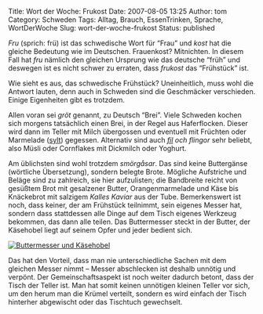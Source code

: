 Title: Wort der Woche: Frukost
Date: 2007-08-05 13:25
Author: tom
Category: Schweden
Tags: Alltag, Brauch, EssenTrinken, Sprache, WortDerWoche
Slug: wort-der-woche-frukost
Status: published

*Fru* (sprich: frü) ist das schwedische Wort für “Frau” und *kost* hat
die gleiche Bedeutung wie im Deutschen. Frauenkost? Mitnichten. In
diesem Fall hat *fru* nämlich den gleichen Ursprung wie das deutsche
“früh” und deswegen ist es nicht schwer zu erraten, dass *frukost* das
“Frühstück” ist.

Wie sieht es aus, das schwedische Frühstück? Uneinheitlich, muss wohl
die Antwort lauten, denn auch in Schweden sind die Geschmäcker
verschieden. Einige Eigenheiten gibt es trotzdem.

Allen voran sei *gröt* genannt, zu Deutsch “Brei”. Viele Schweden kochen
sich morgens tatsächlich einen Brei, in der Regel aus Haferflocken.
Dieser wird dann im Teller mit Milch übergossen und eventuell mit
Früchten oder Marmelade
([sylt](http://www.fiket.de/2007/04/01/wort-der-woche-sylt/)) gegessen.
Alternativ sind auch *[fil](http://www.fiket.de/2007/02/19/fildelning/)
och flingor* sehr beliebt, also Müsli oder Cornflakes mit Dickmilch oder
Yoghurt.

Am üblichsten sind wohl trotzdem *smörgåsar*. Das sind keine Buttergänse
(wörtliche Übersetzung), sondern belegte Brote. Mögliche Aufstriche und
Beläge sind zu zahlreich, sie hier aufzulisten; die Bandbreite reicht
von gesüßtem Brot mit gesalzener Butter, Orangenmarmelade und Käse bis
Knäckebrot mit salzigem *Kalles Kaviar* aus der Tube. Bemerkenswert ist
noch, dass keiner, der am Frühstück teilnimmt, sein eigenes Messer hat,
sondern dass stattdessen alle Dinge auf dem Tisch eigenes Werkzeug
bekommen, das dann alle teilen. Das Buttermesser steckt in der Butter,
der Käsehobel liegt auf seinem Opfer und jeder bedient sich.

[![Buttermesser und
Käsehobel](http://www.fiket.de/pic/smorhuvel_s.jpg "Buttermesser und Käsehobel")](http://www.fiket.de/pic/smorhuvel_l.jpg)

Das hat den Vorteil, dass man nie unterschiedliche Sachen mit dem
gleichen Messer nimmt – Messer abschlecken ist deshalb unnötig und
verpönt. Der Gemeinschaftsaspekt ist noch weiter dadurch betont, dass
der Tisch der Teller ist. Man hat somit keinen unnötigen kleinen Teller
vor sich, um den herum man die Krümel verteilt, sondern es wird einfach
der Tisch hinterher abgewischt oder das Tischtuch gewechselt.

